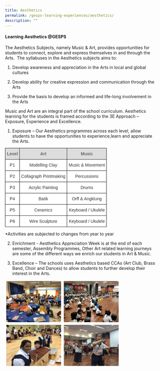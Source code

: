 ```yaml
---
title: Aesthetics
permalink: /gesps-learning-experiences/aesthetics/
description: ""
---
```

#### Learning Aesthetics @GESPS

The Aesthetics Subjects, namely Music &amp; Art, provides opportunities for students to connect, explore and express themselves in and through the Arts.&nbsp; The syllabuses in the Aesthetics subjects aims to:  
  

1.  Develop awareness and appreciation in the Arts in local and global cultures  
    
2.  Develop ability for creative expression and communication through the Arts  
    
3.  Provide the basis to develop an informed and life-long involvement in the Arts

Music and Art are an integral part of the school curriculum.&nbsp;Aesthetics learning for the students is framed according to the 3E Approach – Exposure, Experience and Excellence.

1. Exposure – Our Aesthetics programmes across each level, allow students to have the opportunities to experience,learn and appreciate the Arts.

<style type="text/css">
.tg  {border-collapse:collapse;border-spacing:0;}
.tg td{border-color:black;border-style:solid;border-width:1px;font-family:Arial, sans-serif;font-size:14px;
  overflow:hidden;padding:10px 5px;word-break:normal;}
.tg th{border-color:black;border-style:solid;border-width:1px;font-family:Arial, sans-serif;font-size:14px;
  font-weight:normal;overflow:hidden;padding:10px 5px;word-break:normal;}
.tg .tg-a4yv{background-color:#DDD;color:#666;font-weight:bold;text-align:center;vertical-align:top}
.tg .tg-2rp9{background-color:#FFF;color:#333;text-align:center;vertical-align:middle}
</style>
<table class="tg">
<thead>
  <tr>
    <th class="tg-a4yv">Level</th>
    <th class="tg-a4yv">Art</th>
    <th class="tg-a4yv">Music</th>
  </tr>
</thead>
<tbody>
  <tr>
    <td class="tg-2rp9">P1</td>
    <td class="tg-2rp9">Modelling Clay<br></td>
    <td class="tg-2rp9">Music &amp; Movement</td>
  </tr>
  <tr>
    <td class="tg-2rp9">P2</td>
    <td class="tg-2rp9">Collagraph Printmaking<br></td>
    <td class="tg-2rp9">Percussions</td>
  </tr>
  <tr>
    <td class="tg-2rp9">P3</td>
    <td class="tg-2rp9">Acrylic Painting<br></td>
    <td class="tg-2rp9">Drums<br></td>
  </tr>
  <tr>
    <td class="tg-2rp9">P4</td>
    <td class="tg-2rp9">Batik</td>
    <td class="tg-2rp9">Orff &amp; Angklung<br></td>
  </tr>
  <tr>
    <td class="tg-2rp9">P5</td>
    <td class="tg-2rp9">Ceramics</td>
    <td class="tg-2rp9">Keyboard / Ukulele</td>
  </tr>
  <tr>
    <td class="tg-2rp9">P6</td>
    <td class="tg-2rp9">Wire Sculpture</td>
    <td class="tg-2rp9">Keyboard / Ukulele</td>
  </tr>
</tbody>
</table>

*Activities are subjected to changes from year to year

2. Enrichment - Aesthetics Appreciation Week is at the end of each semester, Assembly Programmes, Other Art related&nbsp;learning journeys are some of the different ways we enrich our students in Art &amp; Music.

3. Excellence – The schools uses Aesthetics based CCAs (Art Club, Brass Band, Choir and Dances) to allow students to further develop their interest in the Arts.


<img src="/images/aesthetics1.png" style="width:75%">